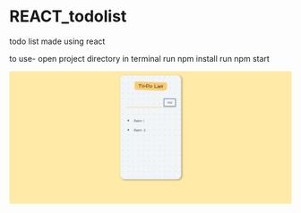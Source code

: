 # REACT_todolist

todo list made using react 

to use-
open project directory in terminal
run npm install
run npm start

![home](https://github.com/veeralsharma/REACT_todolist/blob/master/Capture.PNG)
